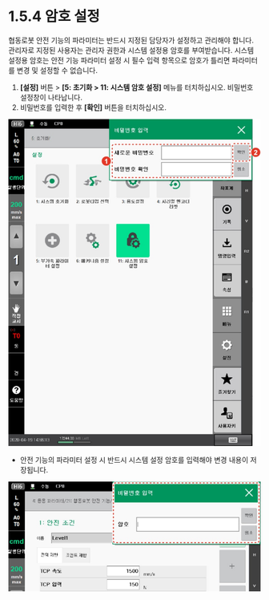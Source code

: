 # 1.5.4 암호 설정

협동로봇 안전 기능의 파라미터는 반드시 지정된 담당자가 설정하고 관리해야 합니다. 관리자로 지정된 사용자는 관리자 권한과 시스템 설정용 암호를 부여받습니다. 시스템 설정용 암호는 안전 기능 파라미터 설정 시 필수 입력 항목으로 암호가 틀리면 파라미터를 변경 및 설정할 수 없습니다.

1. **\[설정]** 버튼 > **\[5: 초기화 > 11: 시스템 암호 설정]** 메뉴를 터치하십시오. 비밀번호 설정창이 나타납니다.
2. 비밀번호를 입력한 후 **\[확인]** 버튼을 터치하십시오.

![](../../_assets/image21.jpeg)

* 안전 기능의 파라미터 설정 시 반드시 시스템 설정 암호를 입력해야 변경 내용이 저장됩니다.

![](../../_assets/image22.jpeg)
